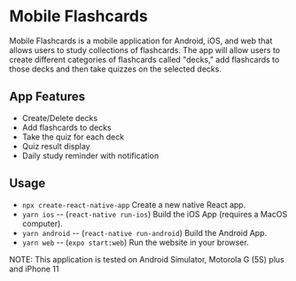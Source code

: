 # Mobile Flashcards

Mobile Flashcards is a mobile application for Android, iOS, and web that allows users to study collections of flashcards. The app will allow users to create different categories of flashcards called "decks," add flashcards to those decks and then take quizzes on the selected decks.

## App Features

- Create/Delete decks
- Add flashcards to decks
- Take the quiz for each deck
- Quiz result display
- Daily study reminder with notification

## Usage

- `npx create-react-native-app` Create a new native React app.
- `yarn ios` -- (`react-native run-ios`) Build the iOS App (requires a MacOS computer).
- `yarn android` -- (`react-native run-android`) Build the Android App.
- `yarn web` -- (`expo start:web`) Run the website in your browser.

NOTE: This application is tested on Android Simulator, Motorola G (5S) plus and iPhone 11
